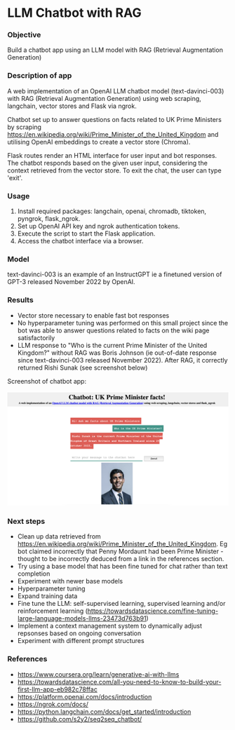 # LLM Chatbot with RAG
### Objective

Build a chatbot app using an LLM model with RAG (Retrieval Augmentation Generation)

### Description of app

A web implementation of an OpenAI LLM chatbot model (text-davinci-003) with RAG (Retrieval Augmentation Generation) using web scraping, langchain, vector stores and Flask via ngrok.

Chatbot set up to answer questions on facts related to UK Prime Ministers by scraping https://en.wikipedia.org/wiki/Prime_Minister_of_the_United_Kingdom and utilising OpenAI embeddings to create a vector store (Chroma). 

Flask routes render an HTML interface for user input and bot responses. The chatbot responds based on the given user input, considering the context retrieved from the vector store. To exit the chat, the user can type 'exit'.

### Usage

1. Install required packages: langchain, openai, chromadb, tiktoken, pyngrok, flask_ngrok.
2. Set up OpenAI API key and ngrok authentication tokens.
3. Execute the script to start the Flask application.
4. Access the chatbot interface via a browser.

### Model

text-davinci-003 is an example of an InstructGPT ie a finetuned version of GPT-3 released November 2022 by OpenAI.

### Results

- Vector store necessary to enable fast bot responses
- No hyperparameter tuning was performed on this small project since the bot was able to answer questions related to facts on the wiki page satisfactorily
- LLM response to "Who is the current Prime Minister of the United Kingdom?" without RAG was Boris Johnson (ie out-of-date response since text-davinci-003 released November 2022). After RAG, it correctly returned Rishi Sunak (see screenshot below)

Screenshot of chatbot app:
<br>
<br>
<img src="chatbot_screenshot.png" alt="Chatbot for UK Prime Minister facts">
<br>

### Next steps

- Clean up data retrieved from https://en.wikipedia.org/wiki/Prime_Minister_of_the_United_Kingdom. Eg bot claimed incorrectly that Penny Mordaunt had been Prime Minister - thought to be incorrectly deduced from a link in the references section. 
- Try using a base model that has been fine tuned for chat rather than text completion
- Experiment with newer base models
- Hyperparameter tuning
- Expand training data
- Fine tune the LLM: self-supervised learning, supervised learning and/or reinforcement learning (https://towardsdatascience.com/fine-tuning-large-language-models-llms-23473d763b91)
- Implement a context management system to dynamically adjust repsonses based on ongoing conversation
- Experiment with different prompt structures

### References 

- https://www.coursera.org/learn/generative-ai-with-llms 
- https://towardsdatascience.com/all-you-need-to-know-to-build-your-first-llm-app-eb982c78ffac
- https://platform.openai.com/docs/introduction
- https://ngrok.com/docs/
- https://python.langchain.com/docs/get_started/introduction
- https://github.com/s2y2/seq2seq_chatbot/